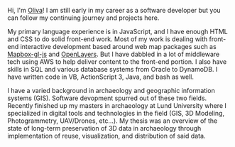 Hi, I'm [Oliva](https://www.linkedin.com/in/olivia-bellis-06365572/)! I am still early in my career as a software developer but you can follow my continuing journey and projects here.

My primary language experience is in JavaScript, and I have enough HTML and CSS to do solid front-end work. Most of my work is dealing with front-end interactive development based around web map packages such as [Mapbox-gl-js](https://github.com/mapbox/mapbox-gl-js) and [OpenLayers](https://github.com/openlayers/openlayers). But I have dabbled in a lot of middleware tech using AWS to help deliver content to the front-end portion. I also have skills in SQL and various database systems from Oracle to DynamoDB. I have written code in VB, ActionScript 3, Java, and bash as well.

I have a varied background in archaeology and geographic information systems (GIS). Software devopment spurred out of these two fields. Recently finished up my masters in archaeology at Lund University where I specialized in digital tools and technologies in the field (GIS, 3D Modeling, Photogrammetry, UAV/Drones, etc...). My thesis was an overview of the state of long-term preservation of 3D data in archaeology through implementation of reuse, visualization, and distribution of said data.

